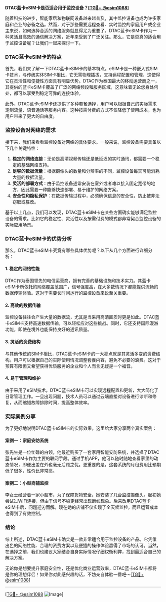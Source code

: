 **DTAC蓝卡eSIM卡是否适合用于监控设备？[[TG💪+ @esim1088](https://t.me/s/esim1088)]**

随着科技的进步，智能家居和物联网设备越来越普及，其中监控设备也成为许多家庭和企业的必备之选。然而，对于那些需要远程查看、实时监控的家庭用户或企业主来说，如何选择合适的网络服务就显得尤为重要了。DTAC蓝卡eSIM卡作为一种灵活且高效的通信解决方案，近年来受到了广泛关注。那么，它是否真的适合用于监控设备呢？让我们一起来探讨一下。

### DTAC蓝卡eSIM卡的特点

首先，我们来了解一下DTAC蓝卡eSIM卡的基本特点。eSIM卡是一种嵌入式SIM卡技术，与传统实体SIM卡相比，它无需物理插拔，支持远程配置和管理，这使得它在灵活性和便捷性方面具有明显优势。DTAC作为泰国最大的移动运营商之一，其提供的蓝卡eSIM卡覆盖了广泛的网络频段和服务区域，这意味着无论您身处何处，都可以享受到稳定可靠的连接体验。

此外，DTAC蓝卡eSIM卡还提供了多种套餐选择，用户可以根据自己的实际需求定制流量、语音通话等服务内容。这种按需付费的方式不仅降低了使用成本，也为用户带来了更大的自由度。

### 监控设备对网络的需求

接下来，我们来看看监控设备对网络的具体要求。一般来说，监控设备需要具备以下几个关键特性：

1. **稳定的网络连接**：无论是高清视频传输还是低延迟的实时通讯，都需要一个稳定的基础网络支持。
2. **足够的数据流量**：根据摄像头的数量和分辨率的不同，监控设备每天可能消耗大量的数据流量。
3. **灵活的部署方式**：由于监控设备通常安装在室外或者难以接入固定宽带的地方，因此需要一种能够快速部署、易于维护的网络方案。
4. **安全性和隐私保护**：在数据传输过程中，必须确保信息的安全性，防止被非法窃取或篡改。

基于以上几点，我们可以发现，DTAC蓝卡eSIM卡在某些方面确实能够满足监控设备的需求。比如它的稳定性、灵活性以及按需付费的模式都非常契合监控设备的实际应用场景。

### DTAC蓝卡eSIM卡的优势分析

那么，DTAC蓝卡eSIM卡究竟有哪些具体优势呢？以下从几个方面进行详细分析：

#### 1. 稳定的网络性能

DTAC作为泰国领先的电信运营商，拥有完善的基础设施和技术实力。其蓝卡eSIM卡所依托的网络覆盖范围广，信号强度高，在大多数情况下都能提供流畅的数据传输体验。这对于需要长时间运行的监控设备来说至关重要。

#### 2. 高效的数据传输

监控设备往往会产生大量的数据流，尤其是当采用高清画质时更是如此。DTAC蓝卡eSIM卡支持高速数据传输，可以轻松应对这些挑战。同时，它还支持国际漫游功能，即使在境外也能保持良好的通讯质量。

#### 3. 灵活的资费结构

与其他传统的SIM卡相比，DTAC蓝卡eSIM卡的一大亮点就是其灵活多变的资费结构。用户可以根据自己的实际使用情况调整套餐内容，避免不必要的浪费。这对于预算有限但又希望获得优质服务的企业和个人而言无疑是一个福音。

#### 4. 易于管理和维护

由于采用了eSIM技术，DTAC蓝卡eSIM卡可以实现远程配置和更新，大大简化了日常管理工作。一旦出现问题，技术人员可以通过云端直接对设备进行诊断和修复，从而缩短故障排除时间，提高整体效率。

### 实际案例分享

为了更好地说明DTAC蓝卡eSIM卡的实际效果，这里给大家分享两个真实案例：

#### 案例一：家庭安防系统

张先生是一位忙碌的白领，他最近购买了一套家用智能安防系统，并选择了DTAC蓝卡eSIM卡作为主要的联网手段。通过手机APP，他可以随时随地查看家里的动态情况，即便出差在外也毫无后顾之忧。更重要的是，这套系统的月租费用比预期低了很多，性价比非常高。

#### 案例二：小型商铺监控

李女士经营着一家小超市，为了保障货物安全，她安装了几台监控摄像头。起初她尝试过WiFi连接，但由于信号不稳定经常出现断线现象。后来改用DTAC蓝卡eSIM卡后，问题迎刃而解。现在她的店铺不仅实现了全天候监控，而且运营成本也得到了有效控制。

### 结论

综上所述，DTAC蓝卡eSIM卡确实是一款非常适合用于监控设备的产品。它凭借出色的网络性能、合理的资费方案以及便捷的操作体验赢得了市场的认可。当然，在选择之前，我们也建议大家结合自身实际情况仔细权衡利弊，找到最适合自己的解决方案。

无论你是想要提升家庭安全性，还是优化商业运营效率，DTAC蓝卡eSIM卡都将是你的理想伴侣！如果你对此感兴趣的话，不妨亲自体验一番吧～[[TG💪+ @esim1088](https://t.me/s/esim1088)]

---

[[TG💪+ @esim1088](https://t.me/s/esim1088) ![Image](https://i.postimg.cc/4NQfJmqS/Snipaste-2025-05-13-00-14-12.png)]